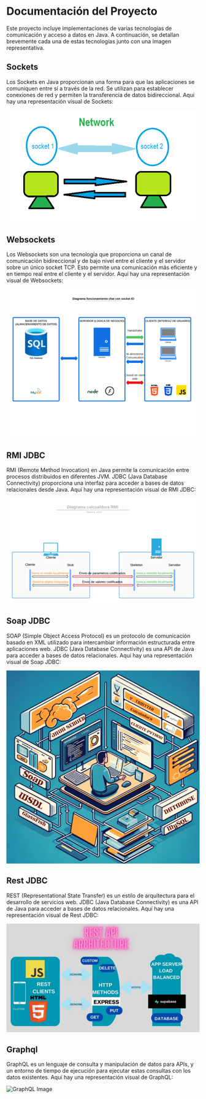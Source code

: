 # Documentación del Proyecto

Este proyecto incluye implementaciones de varias tecnologías de comunicación y acceso a datos en Java. A continuación, se detallan brevemente cada una de estas tecnologías junto con una imagen representativa.

## Sockets

Los Sockets en Java proporcionan una forma para que las aplicaciones se comuniquen entre sí a través de la red. Se utilizan para establecer conexiones de red y permiten la transferencia de datos bidireccional. Aquí hay una representación visual de Sockets:

![Socket Image](diagramasAppDistribuidas/Socket.png)

## Websockets

Los Websockets son una tecnología que proporciona un canal de comunicación bidireccional y de bajo nivel entre el cliente y el servidor sobre un único socket TCP. Esto permite una comunicación más eficiente y en tiempo real entre el cliente y el servidor. Aquí hay una representación visual de Websockets:

![Websocket Image](diagramasAppDistribuidas/DiagramawebSocket.png)

## RMI JDBC

RMI (Remote Method Invocation) en Java permite la comunicación entre procesos distribuidos en diferentes JVM. JDBC (Java Database Connectivity) proporciona una interfaz para acceder a bases de datos relacionales desde Java. Aquí hay una representación visual de RMI JDBC:

![RMI JDBC Image](diagramasAppDistribuidas/DIAGRAMARMI.png)

## Soap JDBC

SOAP (Simple Object Access Protocol) es un protocolo de comunicación basado en XML utilizado para intercambiar información estructurada entre aplicaciones web. JDBC (Java Database Connectivity) es una API de Java para acceder a bases de datos relacionales. Aquí hay una representación visual de Soap JDBC:

![SOAP JDBC Image](diagramasAppDistribuidas/DiagramaSOAP.jpeg)

## Rest JDBC

REST (Representational State Transfer) es un estilo de arquitectura para el desarrollo de servicios web. JDBC (Java Database Connectivity) es una API de Java para acceder a bases de datos relacionales. Aquí hay una representación visual de Rest JDBC:

![REST JDBC Image](diagramasAppDistribuidas/DiagramaREST.jpeg)

## Graphql

GraphQL es un lenguaje de consulta y manipulación de datos para APIs, y un entorno de tiempo de ejecución para ejecutar estas consultas con los datos existentes. Aquí hay una representación visual de GraphQL:

![GraphQL Image](diagramasAppDistribuidas/DiagramaGrphQL.jpg)
